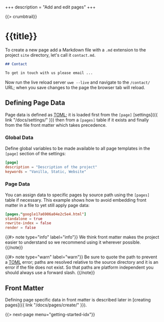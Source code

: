 +++
description = "Add and edit pages"
+++

{{> crumbtrail}}

# {{title}}

To create a new page add a Markdown file with a `.md` extension to the project `site` directory, let's call it `contact.md`.

```markdown
## Contact

To get in touch with us please email ...
```

Now run the live reload server `uwe --live` and navigate to the `/contact/` URL; when you save changes to the page the browser tab will reload.

## Defining Page Data

Page data is defined as [TOML][]; it is loaded first from the `[page]` [settings]({{ link "/docs/settings/" }}) then from a `[pages]` table if it exists and finally from the file front matter which takes precedence.

### Global Data

Define global variables to be made available to all page templates in the `[page]` section of the settings:

```toml
[page]
description = "Description of the project"
keywords = "Vanilla, Static, Website"
```

### Page Data

You can assign data to specific pages by source path using the `[pages]` table if necessary. This example shows how to avoid embedding front matter in a file to yet still apply page data:

```toml
[pages."google17a6906a04e2c5e4.html"]
standalone = true
rewrite-index = false
render = false
```

{{#> note type="info" label="info"}}
We think front matter makes the project easier to understand so we recommend using it wherever possible.
{{/note}}

{{#> note type="warn" label="warn"}}
Be sure to quote the path to prevent a [TOML][] error; paths are resolved relative to the source directory and it is an error if the file does not exist. So that paths are platform independent you should always use a forward slash.
{{/note}}

## Front Matter

Defining page specific data in front matter is described later in [creating pages]({{ link "/docs/pages/create/" }}).

{{> next-page menu="getting-started-idx"}}

[TOML]: https://toml.io
